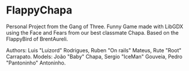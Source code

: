 # FlappyChapa
Personal Project from the Gang of Three.
Funny Game made with LibGDX using the Face and Fears from our best classmate Chapa.
Based on the FlappyBird of BrentAureli.

Authors: Luis "Luizord" Rodrigues, Ruben "On rails" Mateus, Rute "Root" Carrapato.
Models: João "Baby" Chapa, Sergio "IceMan" Gouveia, Pedro "Pantoninho" Antoninho.
